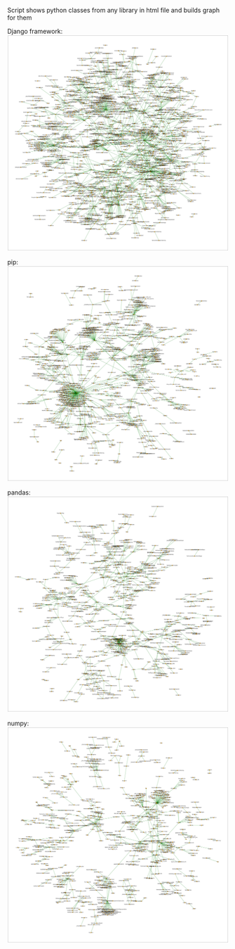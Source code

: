 Script shows python classes from any library in html file and builds graph for them
 
Django framework:
![Django framework](https://github.com/ksn38/graph_for_classes/blob/main/gallery/Django.jpg)
 
pip:
![pip](https://github.com/ksn38/graph_for_classes/blob/main/gallery/pip.jpg)
 
pandas:
![pandas](https://github.com/ksn38/graph_for_classes/blob/main/gallery/pandas.jpg)
 
numpy:
![numpy](https://github.com/ksn38/graph_for_classes/blob/main/gallery/numpy.jpg)
